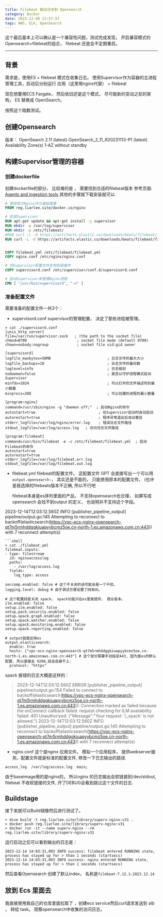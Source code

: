 ```yaml
---
title: Filebeat 输出日志到 Opensearch
category: Docker
date: 2023-12-08 13:57:57
tags: AWS, ELK, OpenSearch
---
```


这个最后基本上可以确认是一个兼容性问题，测试完成发现， 开启兼容模式的Opensearch+filebeat的组合， filebeat 还是会不定期重启。 

---

## 背景
需求是，使用ES + filebeat 模式在收集日志。 
使用Supervisor作为容器的主进程管理工具，启动后分别运行 应用（这里用nginx代替） + filebeat

现在想要用ECS Fargate， 然后依旧还是这个模式， 尽可能新的变动之前的架构， ES 替换成 OpenSearch。

按照这个路数测试。 

## 创建Opensearch
版本： 
OpenSearch 2.11 (latest)
OpenSearch_2_11_R20231113-P1 (latest)
Availability Zone(s)
1-AZ without standby

## 构建Supervisor管理的容器
### 创建dockerfile
创建dockerfile的部分， 比较难的是 ， 需要找到合适的filebeat版本
参考页面:  [Agents and ingestion tools](https://opensearch.org/docs/latest/tools/index/#agents-and-ingestion-tools)
其他的步骤就下载安装就可以. 
```dockerfile
# 使用官方Nginx作为基础镜像
FROM reg.liarlee.site/docker.io/nginx

# 安装Supervisor
RUN apt-get update && apt-get install -y supervisor
RUN mkdir -p /var/log/supervisor
RUN mkdir -p /etc/filebeat/
#RUN curl -L -O https://artifacts.elastic.co/downloads/beats/filebeat/filebeat-8.11.3-amd64.deb && dpkg -i filebeat-8.11.3-amd64.deb
RUN curl -L -O https://artifacts.elastic.co/downloads/beats/filebeat/filebeat-oss-7.12.1-amd64.deb && dpkg -i filebeat-oss-7.12.1-amd64.deb


COPY filebeat.yml /etc/filebeat/filebeat.yml
COPY nginx.conf /etc/nginx/nginx.conf

# 将Supervisor配置文件复制到容器中
COPY supervisord.conf /etc/supervisor/conf.d/supervisord.conf

# 启动Supervisor来管理Nginx进程
CMD [ "/usr/bin/supervisord", "-n" ]
```
### 准备配置文件
需要准备的配置文件一共3个： 
- supervisord.conf  supervisor的管理配置， 决定了那些进程被管理。
```shell
> cat ./supervisord.conf
[unix_http_server]
file=/var/run/supervisor.sock   ; (the path to the socket file)
chmod=0700                       ; socket file mode (default 0700)
chown=nobody:nogroup             ; socket file uid:gid owner

[supervisord]
logfile_maxbytes=50MB                          ; 日志文件的最大大小
logfile_backups=10                             ; 日志文件的备份数
loglevel=info                                  ; 日志级别
nodaemon=false                                 ; 是否以守护进程模式启动Supervisor
minfds=1024                                    ; 可以打开的文件描述符的最小数量
minprocs=200                                   ; 可以创建的进程的最小数量

[program:nginx]
command=/usr/sbin/nginx -g "daemon off;"  ; 启动Nginx的命令
autostart=true                             ; 在Supervisor启动时自动启动
autorestart=true                           ; 程序异常退出后自动重启
stderr_logfile=/var/log/nginx/error.log    ; 错误日志文件路径
stdout_logfile=/var/log/access.log   ; 访问日志文件路径

[program:filebeat]
command=/usr/bin/filebeat -e -c /etc/filebeat/filebeat.yml  ; 启动Filebeat的命令
autostart=true
autorestart=true
stderr_logfile=/var/log/filebeat.err.log
stdout_logfile=/var/log/filebeat.out.log
```
- filebeat.yml   filebeat的配置文件。  这配置文件 GPT 会直接写出一个可以用 `output.opensearch:`， 其实还是不能的， 只能使用原本的配置文件。 (也许是我选择的filebeats版本不正确,  所以不行吧
   
   filebeat本身是es序列里面的产品， 不支持opensearch也合理， 如果写成opensearch 会找不到output 的定义， 也说明并不支持这个字段。

2023-12-14T12:03:12.560Z	INFO	[publisher_pipeline_output]	pipeline/output.go:145	Attempting to reconnect to backoff(elasticsearch(https://vpc-ecs-nginx-opensearch-qt7m5rmhddggkiuapyybcmz5oe.cn-north-1.es.amazonaws.com.cn:443)) with 7 reconnect attempt(s)

```
```shell
> cat ./filebeat.yml
filebeat.inputs:
- type: filestream
  id: nginxaccesslog
  paths:
    - /var/log/access.log
  fields:
    log_type: access

seccomp.enabled: false # 这个不关闭的话可能会是一个干扰。
logging.level: debug # 由于调试方便设置了DEBUG。 

# 这个配置段是关闭 xpack， xpack功能只在es里面提供， 商业版本。
ilm.enabled: false
setup.ilm.enabled: false
setup.pack.security.enabled: false
setup.xpack.graph.enabled: false
setup.xpack.watcher.enabled: false
setup.xpack.monitoring.enabled: false
setup.xpack.reporting.enabled: false

# output就是还用es
output.elasticsearch:
  enable: true
  hosts: ["vpc-ecs-nginx-opensearch-qt7m5rmhddggkiuapyybcmz5oe.cn-north-1.es.amazonaws.com.cn:443"] # 这个部分需要手动指定443, 因为是es的默认配置, 所以直接去 9200,就会连接不上.
  protocol: "https"
```

  xpack 报错的日志大概是这样的： 
>  2023-12-14T12:03:12.560Z	ERROR	[publisher_pipeline_output]	pipeline/output.go:154	Failed to connect to backoff(elasticsearch(https://vpc-ecs-nginx-opensearch-qt7m5rmhddggkiuapyybcmz5oe.cn-north-1.es.amazonaws.com.cn:443)): Connection marked as failed because the onConnect callback failed: request checking for ILM availability failed: 401 Unauthorized: {"Message":"Your request: '/_xpack' is not allowed."}
>  2023-12-14T12:03:12.560Z	INFO	[publisher_pipeline_output]	pipeline/output.go:145	Attempting to reconnect to backoff(elasticsearch(https://vpc-ecs-nginx-opensearch-qt7m5rmhddggkiuapyybcmz5oe.cn-north-1.es.amazonaws.com.cn:443)) with 7 reconnect attempt(s)

- nginx.conf   这个是nginx 应用文件， 模拟一个应用程序， 提供webserver服务。配置文件就是标准的配置文件, 修改一下日志输出的路径. 
```shell 
access_log  /var/log/access.log  main;
```
   由于baseimage用的是nginx的， 所以nginx 的日志输出会软链接到/dev/stdout, filebeat 不收软链接的文件, 开了DEBUG会看到跳过这个文件的日志.

## Buildstage
接下来就可以Build镜像然后进行测试了。 
```shell
> dive build -t reg.liarlee.site/library/superv-nginx:v31 .
> docker push reg.liarlee.site/library/superv-nginx:v31
> docker run -it --name superv-nginx --rm  reg.liarlee.site/library/superv-nginx:v31
```
运行启动之后可以看到输出的日志是： 
```log
2023-12-14 14:03:31,093 INFO success: filebeat entered RUNNING state, process has stayed up for > than 1 seconds (startsecs)
2023-12-14 14:03:31,093 INFO success: nginx entered RUNNING state, process has stayed up for > than 1 seconds (startsecs)
```
然后查看Opensearch 创建了默认index， 名称是`filebeat-7.12.1-2023.12.14`

## 放到 Ecs 里面去
我直接使用我自己的仓库里面拉取了 ，创建ecs service然后curl请求发送到 alb ， 转给 task。 
观察opensearch中收集的访问日志。 